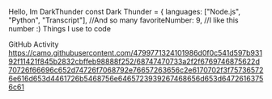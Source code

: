 Hello, Im DarkThunder 
const Dark Thunder = {
  languages: ["Node.js", "Python", "Transcript"], //And so many
  favoriteNumber: 9, //I like this number :)
Things I use to code

GitHub Activity
https://camo.githubusercontent.com/4799771324101986d0f0c541d597b93192f11421f845b2832cbffeb98888f252/68747470733a2f2f6769746875622d70726f66696c652d74726f7068792e76657263656c2e6170702f3f757365726e616d653d4461726b5468756e6465723939267468656d653d64726163756c61


